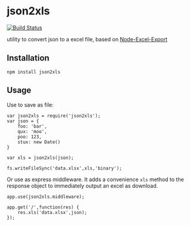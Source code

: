 json2xls
========

[![Build Status](https://travis-ci.org/rikkertkoppes/json2xls.png?branch=master)](https://travis-ci.org/rikkertkoppes/json2xls)

utility to convert json to a excel file, based on [Node-Excel-Export](https://github.com/functionscope/Node-Excel-Export)

Installation
------------

    npm install json2xls

Usage
------

Use to save as file:

    var json2xls = require('json2xls');
    var json = {
        foo: 'bar',
        qux: 'moo',
        poo: 123,
        stux: new Date()
    }

    var xls = json2xls(json);

    fs.writeFileSync('data.xlsx',xls,'binary');

Or use as express middleware. It adds a convenience `xls` method to the response object to immediately output an excel as download.

    app.use(json2xls.middleware);

    app.get('/',function(res) {
        res.xls('data.xlsx',json);
    });